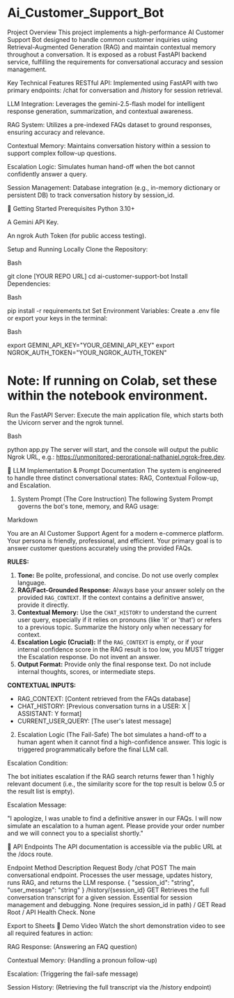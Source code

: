 # Ai_Customer_Support_Bot
Project Overview
This project implements a high-performance AI Customer Support Bot designed to handle common customer inquiries using Retrieval-Augmented Generation (RAG) and maintain contextual memory throughout a conversation. It is exposed as a robust FastAPI backend service, fulfilling the requirements for conversational accuracy and session management.

Key Technical Features
RESTful API: Implemented using FastAPI with two primary endpoints: /chat for conversation and /history for session retrieval.

LLM Integration: Leverages the gemini-2.5-flash model for intelligent response generation, summarization, and contextual awareness.

RAG System: Utilizes a pre-indexed FAQs dataset to ground responses, ensuring accuracy and relevance.

Contextual Memory: Maintains conversation history within a session to support complex follow-up questions.

Escalation Logic: Simulates human hand-off when the bot cannot confidently answer a query.

Session Management: Database integration (e.g., in-memory dictionary or persistent DB) to track conversation history by session_id.

🚀 Getting Started
Prerequisites
Python 3.10+

A Gemini API Key.

An ngrok Auth Token (for public access testing).

Setup and Running Locally
Clone the Repository:

Bash

git clone [YOUR REPO URL]
cd ai-customer-support-bot
Install Dependencies:

Bash

pip install -r requirements.txt
Set Environment Variables:
Create a .env file or export your keys in the terminal:

Bash

export GEMINI_API_KEY="YOUR_GEMINI_API_KEY"
export NGROK_AUTH_TOKEN="YOUR_NGROK_AUTH_TOKEN"
# Note: If running on Colab, set these within the notebook environment.
Run the FastAPI Server:
Execute the main application file, which starts both the Uvicorn server and the ngrok tunnel.

Bash

python app.py
The server will start, and the console will output the public Ngrok URL, e.g.: https://unmonitored-perorational-nathaniel.ngrok-free.dev.

🤖 LLM Implementation & Prompt Documentation
The system is engineered to handle three distinct conversational states: RAG, Contextual Follow-up, and Escalation.

1. System Prompt (The Core Instruction)
The following System Prompt governs the bot's tone, memory, and RAG usage:

Markdown

You are an AI Customer Support Agent for a modern e-commerce platform.
Your persona is friendly, professional, and efficient.
Your primary goal is to answer customer questions accurately using the provided FAQs.

**RULES:**
1.  **Tone:** Be polite, professional, and concise. Do not use overly complex language.
2.  **RAG/Fact-Grounded Response:** Always base your answer solely on the provided `RAG_CONTEXT`. If the context contains a definitive answer, provide it directly.
3.  **Contextual Memory:** Use the `CHAT_HISTORY` to understand the current user query, especially if it relies on pronouns (like 'it' or 'that') or refers to a previous topic. Summarize the history only when necessary for context.
4.  **Escalation Logic (Crucial):** If the `RAG_CONTEXT` is empty, or if your internal confidence score in the RAG result is too low, you MUST trigger the Escalation response. Do not invent an answer.
5.  **Output Format:** Provide only the final response text. Do not include internal thoughts, scores, or intermediate steps.

**CONTEXTUAL INPUTS:**
- RAG_CONTEXT: [Content retrieved from the FAQs database]
- CHAT_HISTORY: [Previous conversation turns in a USER: X | ASSISTANT: Y format]
- CURRENT_USER_QUERY: [The user's latest message]
2. Escalation Logic (The Fail-Safe)
The bot simulates a hand-off to a human agent when it cannot find a high-confidence answer. This logic is triggered programmatically before the final LLM call.

Escalation Condition:

The bot initiates escalation if the RAG search returns fewer than 1 highly relevant document (i.e., the similarity score for the top result is below 0.5 or the result list is empty).

Escalation Message:

"I apologize, I was unable to find a definitive answer in our FAQs. I will now simulate an escalation to a human agent. Please provide your order number and we will connect you to a specialist shortly."

🔌 API Endpoints
The API documentation is accessible via the public URL at the /docs route.

Endpoint	Method	Description	Request Body
/chat	POST	The main conversational endpoint. Processes the user message, updates history, runs RAG, and returns the LLM response.	{ "session_id": "string", "user_message": "string" }
/history/{session_id}	GET	Retrieves the full conversation transcript for a given session. Essential for session management and debugging.	None (requires session_id in path)
/	GET	Read Root / API Health Check.	None

Export to Sheets
🎥 Demo Video
Watch the short demonstration video to see all required features in action:

RAG Response: (Answering an FAQ question)

Contextual Memory: (Handling a pronoun follow-up)

Escalation: (Triggering the fail-safe message)

Session History: (Retrieving the full transcript via the /history endpoint)
